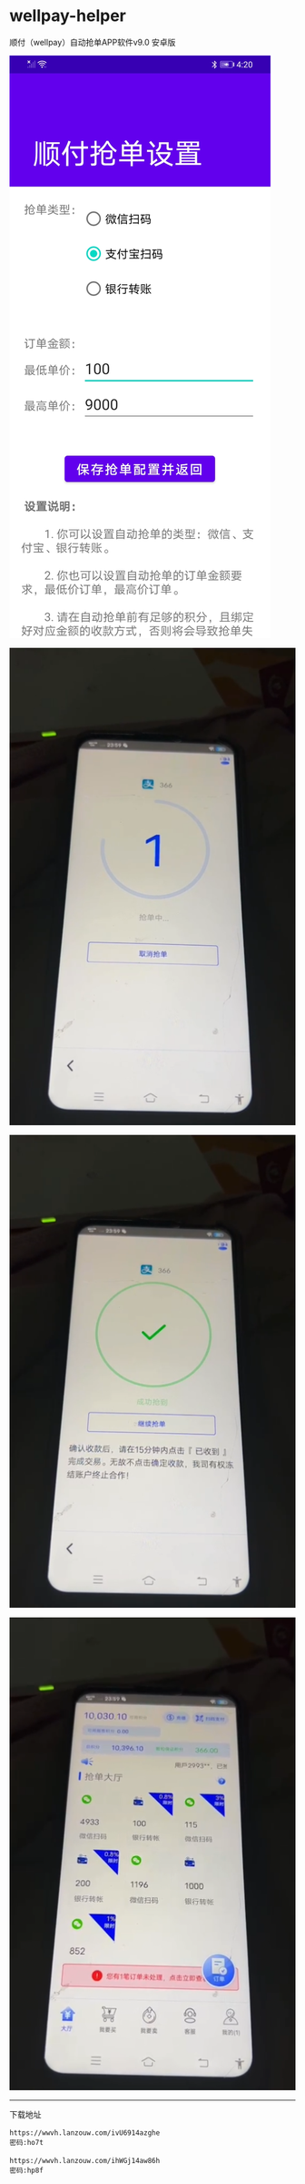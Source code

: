 # wellpay-helper
顺付（wellpay）自动抢单APP软件v9.0 安卓版

![顺付自动抢单助手](Screenshot_20230803_162030_com.sf68888.order.jpg "顺付自动抢单APP")

![顺付自动抢单助手](抢单截图_20230803163007.png "顺付自动抢单软件")

![顺付自动抢单助手](抢单截图_20230803163040.png "顺付自动接单软件")

![顺付自动抢单助手](抢单截图_20230803163118.png "顺付自动抢单助手")

---

下载地址
```
https://wwvh.lanzouw.com/ivU6914azghe
密码:ho7t

https://wwvh.lanzouw.com/ihWGj14aw86h
密码:hp8f
```
